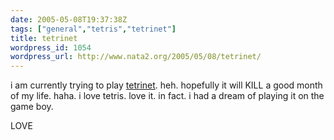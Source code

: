 ```yaml
---
date: 2005-05-08T19:37:38Z
tags: ["general","tetris","tetrinet"]
title: tetrinet
wordpress_id: 1054
wordpress_url: http://www.nata2.org/2005/05/08/tetrinet/
---
```


i am currently trying to play <a href="http://tetrinet.org">tetrinet</a>. heh. hopefully it will KILL a good month of my life. haha. i love tetris. love it. in fact. i had a dream of playing it on the game boy. 

LOVE
